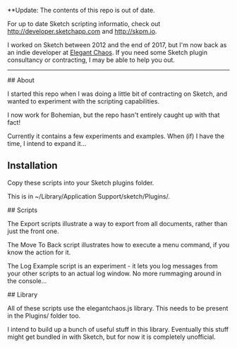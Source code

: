 **Update: The contents of this repo is out of date. 

For up to date Sketch scripting informatio, check out http://developer.sketchapp.com and http://skpm.io.

I worked on Sketch between 2012 and the end of 2017, but I'm now back as an indie developer at [Elegant Chaos](http://elegantchaos.com). If you need some Sketch plugin consultancy or contracting, I may be able to help you out.

------

## About

I started this repo when I was doing a little bit of contracting on Sketch, and wanted to experiment with the scripting capabilities.

I now work for Bohemian, but the repo hasn't entirely caught up with that fact!

Currently it contains a few experiments and examples. When (if) I have the time, I intend to expand it...

## Installation

Copy these scripts into your Sketch plugins folder.

This is in ~/Library/Application Support/sketch/Plugins/.

## Scripts

The Export scripts illustrate a way to export from all documents, rather than just the front one.

The Move To Back script illustrates how to execute a menu command, if you know the action for it.

The Log Example script is an experiment - it lets you log messages from your other scripts to an actual log window. No more rummaging around in the console...

## Library

All of these scripts use the elegantchaos.js library. This needs to be present in the Plugins/ folder too.

I intend to build up a bunch of useful stuff in this library. Eventually this stuff might get bundled in with Sketch, but for now it is completely unofficial.
